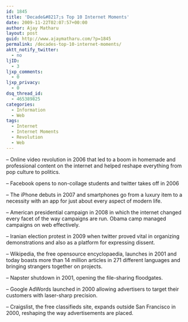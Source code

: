 ```yaml
---
id: 1845
title: 'Decade&#8217;s Top 10 Internet Moments'
date: 2009-11-22T02:07:57+00:00
author: Ajay Matharu
layout: post
guid: http://www.ajaymatharu.com/?p=1845
permalink: /decades-top-10-internet-moments/
aktt_notify_twitter:
  - no
ljID:
  - 3
ljxp_comments:
  - 0
ljxp_privacy:
  - 0
dsq_thread_id:
  - 465389825
categories:
  - Information
  - Web
tags:
  - Internet
  - Internet Moments
  - Revolution
  - Web
---
```

&#8211; Online video revolution in 2006 that led to a boom in homemade and professional content on the internet and helped reshape everything from pop culture to politics.

&#8211; Facebook opens to non-collage students and twitter takes off in 2006

&#8211; The iPhone debuts in 2007 and smartphones go from a luxury item to a necessity with an app for just about every aspect of modern life.

&#8211; American presidential campaign in 2008 in which the internet changed every facet of the way campaigns are run. Obama camp managed campaigns on web effectively.

&#8211; Iranian election protest in 2009 when twitter proved vital in organizing demonstrations and also as a platform for expressing dissent.

&#8211; Wikipedia, the free opensource encyclopaedia, launches in 2001 and today boasts more than 14 million articles in 271 different languages and bringing strangers together on projects.

&#8211; Napster shutdown in 2001, opening the file-sharing floodgates.

&#8211; Google AdWords launched in 2000 allowing advertisers to target their customers with laser-sharp precision.

&#8211; Craigslist, the free classifieds site, expands outside San Francisco in 2000, reshaping the way advertisements are placed.